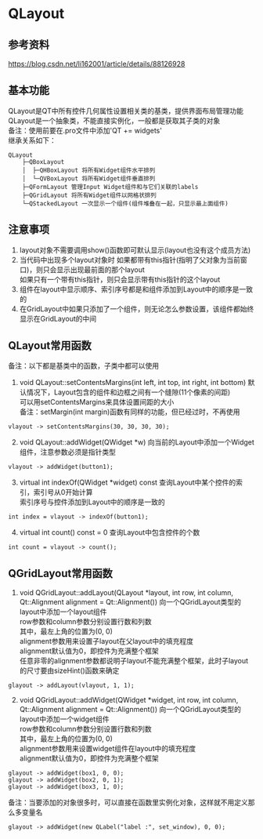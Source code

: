 # QLayout

## 参考资料
https://blog.csdn.net/li162001/article/details/88126928

## 基本功能
QLayout是QT中所有控件几何属性设置相关类的基类，提供界面布局管理功能  
QLayout是一个抽象类，不能直接实例化，一般都是获取其子类的对象  
备注：使用前要在.pro文件中添加'QT += widgets'  
继承关系如下：  
```
QLayout
	├─QBoxLayout
	│  ├─QHBoxLayout 将所有Widget组件水平排列
	│  └─QVBoxLayout 将所有Widget组件垂直排列
	├─QFormLayout 管理Input Widget组件和与它们关联的labels
	├─QGridLayout 将所有Widget组件以网格状排列
	└─QStackedLayout 一次显示一个组件(组件堆叠在一起，只显示最上面组件)
```


## 注意事项
1. layout对象不需要调用show()函数即可默认显示(layout也没有这个成员方法)
2. 当代码中出现多个layout对象时
如果都带有this指针(指明了父对象为当前窗口)，则只会显示出现最前面的那个layout  
如果只有一个带有this指针，则只会显示带有this指针的这个layout  
3. 组件在layout中显示顺序、索引序号都是和组件添加到Layout中的顺序是一致的  
4. 在GridLayout中如果只添加了一个组件，则无论怎么参数设置，该组件都始终显示在GridLayout的中间  


## QLayout常用函数
备注：以下都是基类中的函数，子类中都可以使用  
1. void QLayout::setContentsMargins(int left, int top, int right, int bottom)
默认情况下，Layout包含的组件和边框之间有一个缝隙(11个像素的间距)  
可以用setContentsMargins来具体设置间距的大小  
备注：setMargin(int margin)函数有同样的功能，但已经过时，不再使用  
```
vlayout -> setContentsMargins(30, 30, 30, 30);
```
2. void QLayout::addWidget(QWidget \*w)
向当前的Layout中添加一个Widget组件，注意参数必须是指针类型  
```
vlayout -> addWidget(button1);
```
3. virtual int indexOf(QWidget \*widget) const
查询Layout中某个控件的索引，索引号从0开始计算  
索引序号与控件添加到Layout中的顺序是一致的  
```
int index = vlayout -> indexOf(button1);
```
4. virtual int count() const = 0
查询Layout中包含控件的个数
```
int count = vlayout -> count();
```


## QGridLayout常用函数
1. void QGridLayout::addLayout(QLayout \*layout, int row, int column, Qt::Alignment alignment = Qt::Alignment())
向一个QGridLayout类型的layout中添加一个layout组件  
row参数和column参数分别设置行数和列数  
其中，最左上角的位置为(0, 0)  
alignment参数用来设置子layout在父layout中的填充程度  
alignment默认值为0，即控件为充满整个框架  
任意非零的alignment参数都说明子layout不能充满整个框架，此时子layout的尺寸要由sizeHint()函数来确定  
```
glayout -> addLayout(vlayout, 1, 1);
```
2. void QGridLayout::addWidget(QWidget \*widget, int row, int column, Qt::Alignment alignment = Qt::Alignment())
向一个QGridLayout类型的layout中添加一个widget组件  
row参数和column参数分别设置行数和列数  
其中，最左上角的位置为(0, 0)  
alignment参数用来设置widget组件在layout中的填充程度  
alignment默认值为0，即控件为充满整个框架  
```
glayout -> addWidget(box1, 0, 0);
glayout -> addWidget(box2, 0, 1);
glayout -> addWidget(box3, 1, 0);
```
备注：当要添加的对象很多时，可以直接在函数里实例化对象，这样就不用定义那么多变量名  
```
glayout -> addWidget(new QLabel("label :", set_window), 0, 0);
```

